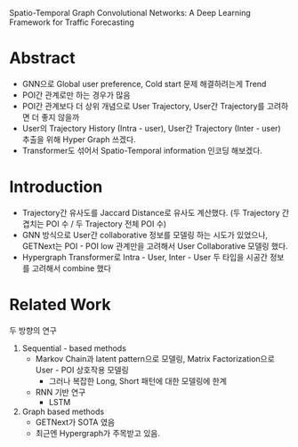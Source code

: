Spatio-Temporal Graph Convolutional Networks: A Deep Learning Framework for Traffic Forecasting

# Abstract
- GNN으로 Global user preference, Cold start 문제 해결하려는게 Trend
- POI간 관계로만 하는 경우가 많음
- POI간 관계보다 더 상위 개념으로 User Trajectory, User간 Trajectory를 고려하면 더 좋지 않을까
- User의 Trajectory History (Intra - user), User간 Trajectory (Inter - user) 추출을 위해 Hyper Graph 쓰겠다.
- Transformer도 섞어서 Spatio-Temporal information 인코딩 해보겠다. 

# Introduction
- Trajectory간 유사도를 Jaccard Distance로 유사도 계산했다. (두 Trajectory 간 겹치는 POI 수 / 두 Trajectory 전체 POI 수)
- GNN 방식으로 User간 collaborative 정보를 모델링 하는 시도가 있었으나, GETNext는 POI - POI low 관계만을 고려해서 User Collaborative 모델링 했다.
- Hypergraph Transformer로 Intra - User, Inter - User 두 타입을 시공간 정보를 고려해서 combine 했다

# Related Work
두 방향의 연구
1. Sequential - based methods
	- Markov Chain과 latent pattern으로 모델링, Matrix Factorization으로 User - POI 상호작용 모델링
		- 그러나 복잡한 Long, Short 패턴에 대한 모델링에 한계
	- RNN 기반 연구
		- LSTM
2. Graph based methods
	- GETNext가 SOTA 였음
	- 최근엔 Hypergraph가 주목받고 있음.